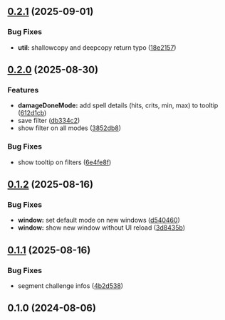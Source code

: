 ## [0.2.1](https://github.com/Jayrgo/DamageMeter/compare/v0.2.0...v0.2.1) (2025-09-01)


### Bug Fixes

* **util:** shallowcopy and deepcopy return typo ([18e2157](https://github.com/Jayrgo/DamageMeter/commit/18e215714795e43aacd8b7d882f852c21ccd38ec))

## [0.2.0](https://github.com/Jayrgo/DamageMeter/compare/v0.1.2...v0.2.0) (2025-08-30)


### Features

* **damageDoneMode:** add spell details (hits, crits, min, max) to tooltip ([612d1cb](https://github.com/Jayrgo/DamageMeter/commit/612d1cb1b91691f791586abcf9a2b6e45365d814))
* save filter ([db334c2](https://github.com/Jayrgo/DamageMeter/commit/db334c2aaad066484c36d1c92c7e1f23185aa7c2))
* show filter on all modes ([3852db8](https://github.com/Jayrgo/DamageMeter/commit/3852db8f9f9c5b3c273e620f7bf0e3f07a6d4d91))


### Bug Fixes

* show tooltip on filters ([6e4fe8f](https://github.com/Jayrgo/DamageMeter/commit/6e4fe8f6a5613ad13f7ac4c77fd348111c419c8e))

## [0.1.2](https://github.com/Jayrgo/DamageMeter/compare/v0.1.1...v0.1.2) (2025-08-16)


### Bug Fixes

* **window:** set default mode on new windows ([d540460](https://github.com/Jayrgo/DamageMeter/commit/d5404604ced75050b3c95d3a263fe81815d3c5f2))
* **window:** show new window without UI reload ([3d8435b](https://github.com/Jayrgo/DamageMeter/commit/3d8435bdd437ae5d09f9fea746f19aa3f0840e36))

## [0.1.1](https://github.com/Jayrgo/DamageMeter/compare/v0.1.0...v0.1.1) (2025-08-16)


### Bug Fixes

* segment challenge infos ([4b2d538](https://github.com/Jayrgo/DamageMeter/commit/4b2d53899680241acd15a1100c569e49d5412732))

## 0.1.0 (2024-08-06)

